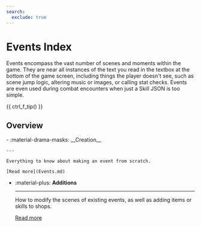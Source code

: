 ```yaml
---
search:
  exclude: true
---
```


# Events Index

Events encompass the vast number of scenes and moments within the game. They are near all instances of the text you read in the textbox at the bottom of the game screen, including things the player doesn't see, such as scene jump logic, altering music or images, or calling stat checks. Events are even used during combat encounters when just a Skill JSON is too simple.

{{ ctrl_f_tip() }}

## Overview

<div class="grid cards" markdown>
- :material-drama-masks: __Creation__

    ---

    Everything to know about making an event from scratch.

    [Read more](Events.md)

- :material-plus: __Additions__

    ---

    How to modify the scenes of existing events, as well as adding items or skills to shops.
    
    [Read more](Additions.md)
</div>
